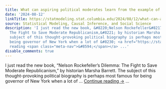 ```yaml
---
title: What can aspiring political moderates learn from the example of Nelson Rockefeller?
date: '2024-08-12'
linkTitle: https://statmodeling.stat.columbia.edu/2024/08/12/what-can-aspiring-political-moderates-learn-from-the-example-of-nelson-rockefeller/
source: Statistical Modeling, Causal Inference, and Social Science
description: 'I just read the new book, &#8220;Nelson Rockefeller&#8217;s Dilemma:
  The Fight to Save Moderate Republicanism,&#8221; by historian Marsha Barrett. The
  subject of this thought-provoking political biography is perhaps most famous for
  being governor of New York when a lot of &#8230; <a href="https://statmodeling.stat.columbia.edu/2024/08/12/what-can-aspiring-political-moderates-learn-from-the-example-of-nelson-rockefeller/">Continue
  reading <span class="meta-nav">&#8594;</span></a> ...'
disable_comments: true
---
```

I just read the new book, &#8220;Nelson Rockefeller&#8217;s Dilemma: The Fight to Save Moderate Republicanism,&#8221; by historian Marsha Barrett. The subject of this thought-provoking political biography is perhaps most famous for being governor of New York when a lot of &#8230; <a href="https://statmodeling.stat.columbia.edu/2024/08/12/what-can-aspiring-political-moderates-learn-from-the-example-of-nelson-rockefeller/">Continue reading <span class="meta-nav">&#8594;</span></a> ...